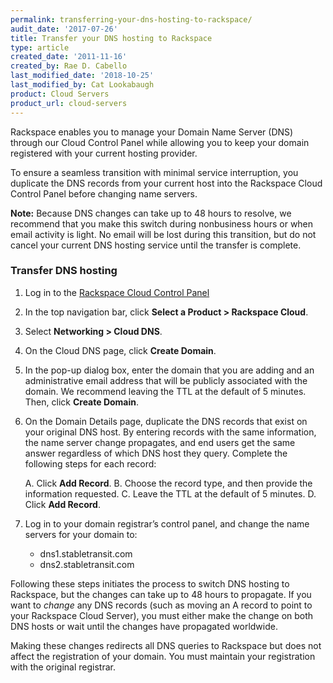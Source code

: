 ```yaml
---
permalink: transferring-your-dns-hosting-to-rackspace/
audit_date: '2017-07-26'
title: Transfer your DNS hosting to Rackspace
type: article
created_date: '2011-11-16'
created_by: Rae D. Cabello
last_modified_date: '2018-10-25'
last_modified_by: Cat Lookabaugh
product: Cloud Servers
product_url: cloud-servers
---
```


Rackspace enables you to manage your Domain Name Server (DNS) through our Cloud
Control Panel while allowing you to keep your domain registered with your
current hosting provider.

To ensure a seamless transition with minimal service interruption, you duplicate
the DNS records from your current host into the Rackspace Cloud Control Panel
before changing name servers.

**Note:** Because DNS changes can take up to 48 hours to resolve, we recommend
that you make this switch during nonbusiness hours or when email activity is
light. No email will be lost during this transition, but do not cancel your
current DNS hosting service until the transfer is complete.

### Transfer DNS hosting

1.  Log in to the [Rackspace Cloud Control Panel](https://login.rackspace.com)

2.  In the top navigation bar, click **Select a Product > Rackspace Cloud**.

3.  Select **Networking > Cloud DNS**.

4.  On the Cloud DNS page, click **Create Domain**.

5.  In the pop-up dialog box, enter the domain that you are adding and an
administrative email address that will be publicly associated with the domain.
We recommend leaving the TTL at the default of 5 minutes.  Then, click
**Create Domain**.

6. On the Domain Details page, duplicate the DNS records that exist on your
original DNS host. By entering records with the same information, the name
server change propagates, and end users get the same answer regardless of which
DNS host they query. Complete the following steps for each record:

	A.  Click **Add Record**.
	B.  Choose the record type, and then provide the information requested.
	C.  Leave the TTL at the default of 5 minutes.
	D.  Click **Add Record**.

7. Log in to your domain registrar’s control panel, and change the name servers
for your domain to:
    - dns1.stabletransit.com
    - dns2.stabletransit.com

Following these steps initiates the process to switch DNS hosting to
Rackspace, but the changes can take up to 48 hours to propagate.  If you want
to *change* any DNS records (such as moving an A record to point to your
Rackspace Cloud Server), you must either make the change on both DNS hosts or
wait until the changes have propagated worldwide.

Making these changes redirects all DNS queries to Rackspace but does not
affect the registration of your domain.  You must maintain your registration
with the original registrar.


